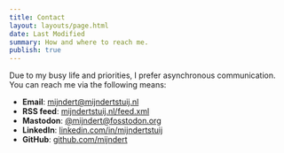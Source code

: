 ```yaml
---
title: Contact
layout: layouts/page.html
date: Last Modified
summary: How and where to reach me.
publish: true
---
```


Due to my busy life and priorities, I prefer asynchronous communication. You can reach me via the following means:

- **Email**: [mijndert@mijndertstuij.nl](mailto:mijndert@mijndertstuij.nl)
- **RSS feed**: [mijndertstuij.nl/feed.xml](/feed.xml)
- **Mastodon**: [@mijndert@fosstodon.org](https://fosstodon.org/@mijndert)
- **LinkedIn**: [linkedin.com/in/mijndertstuij](https://www.linkedin.com/in/mijndertstuij)
- **GitHub**: [github.com/mijndert](https://github.com/mijndert)
